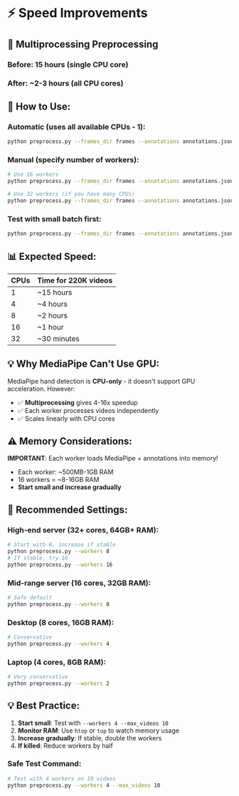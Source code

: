 # ⚡ Speed Improvements

## 🚀 **Multiprocessing Preprocessing**

### **Before**: 15 hours (single CPU core)
### **After**: ~2-3 hours (all CPU cores)

## 🔧 **How to Use:**

### **Automatic (uses all available CPUs - 1)**:
```bash
python preprocess.py --frames_dir frames --annotations annotations.json --output processed_data
```

### **Manual (specify number of workers)**:
```bash
# Use 16 workers
python preprocess.py --frames_dir frames --annotations annotations.json --output processed_data --workers 16

# Use 32 workers (if you have many CPUs)
python preprocess.py --frames_dir frames --annotations annotations.json --output processed_data --workers 32
```

### **Test with small batch first**:
```bash
python preprocess.py --frames_dir frames --annotations annotations.json --output processed_data --max_videos 100 --workers 8
```

## 📊 **Expected Speed:**

| CPUs | Time for 220K videos |
|------|---------------------|
| 1    | ~15 hours          |
| 4    | ~4 hours           |
| 8    | ~2 hours           |
| 16   | ~1 hour            |
| 32   | ~30 minutes        |

## 💡 **Why MediaPipe Can't Use GPU:**

MediaPipe hand detection is **CPU-only** - it doesn't support GPU acceleration. However:
- ✅ **Multiprocessing** gives 4-16x speedup
- ✅ Each worker processes videos independently
- ✅ Scales linearly with CPU cores

## ⚠️ **Memory Considerations:**

**IMPORTANT**: Each worker loads MediaPipe + annotations into memory!
- Each worker: ~500MB-1GB RAM
- 16 workers = ~8-16GB RAM
- **Start small and increase gradually**

## 🎯 **Recommended Settings:**

### **High-end server (32+ cores, 64GB+ RAM)**:
```bash
# Start with 8, increase if stable
python preprocess.py --workers 8
# If stable, try 16
python preprocess.py --workers 16
```

### **Mid-range server (16 cores, 32GB RAM)**:
```bash
# Safe default
python preprocess.py --workers 8
```

### **Desktop (8 cores, 16GB RAM)**:
```bash
# Conservative
python preprocess.py --workers 4
```

### **Laptop (4 cores, 8GB RAM)**:
```bash
# Very conservative
python preprocess.py --workers 2
```

## 💡 **Best Practice:**

1. **Start small**: Test with `--workers 4 --max_videos 10`
2. **Monitor RAM**: Use `htop` or `top` to watch memory usage
3. **Increase gradually**: If stable, double the workers
4. **If killed**: Reduce workers by half

### **Safe Test Command**:
```bash
# Test with 4 workers on 10 videos
python preprocess.py --workers 4 --max_videos 10
```
